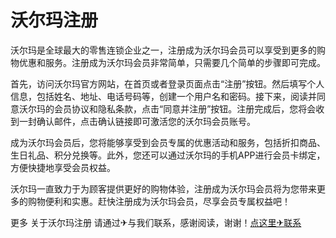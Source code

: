 # 沃尔玛注册

沃尔玛是全球最大的零售连锁企业之一，注册成为沃尔玛会员可以享受到更多的购物优惠和服务。注册成为沃尔玛会员非常简单，只需要几个简单的步骤即可完成。

首先，访问沃尔玛官方网站，在首页或者登录页面点击“注册”按钮。然后填写个人信息，包括姓名、地址、电话号码等，创建一个用户名和密码。接下来，阅读并同意沃尔玛的会员协议和隐私条款，点击“同意并注册”按钮。注册完成后，您将会收到一封确认邮件，点击确认链接即可激活您的沃尔玛会员账号。

成为沃尔玛会员后，您将能够享受到会员专属的优惠活动和服务，包括折扣商品、生日礼品、积分兑换等。此外，您还可以通过沃尔玛的手机APP进行会员卡绑定，方便快捷地享受会员权益。

沃尔玛一直致力于为顾客提供更好的购物体验，注册成为沃尔玛会员将为您带来更多的购物便利和实惠。赶快注册成为沃尔玛会员，尽享会员专属权益吧！

更多 关于沃尔玛注册 请通过✈与我们联系，感谢阅读，谢谢！[点这里✈联系](https://abc.k02.cc)